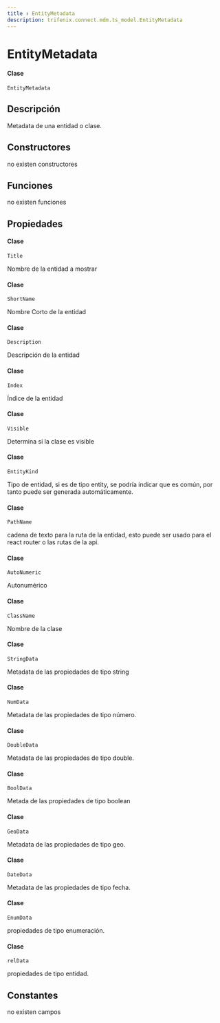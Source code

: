 ```yaml
---
title : EntityMetadata
description: trifenix.connect.mdm.ts_model.EntityMetadata
---
```


# EntityMetadata

<CodeBlock slots = 'heading, code' repeat = '1' languages = 'C#' />

#### Clase
```
EntityMetadata
```

## Descripción
Metadata de una entidad o clase.
## Constructores

no existen constructores


## Funciones

no existen funciones

## Propiedades


<CodeBlock slots = 'heading, code' repeat = '1' languages = 'C#' />

#### Clase
```
Title
```


Nombre de la entidad a mostrar

<CodeBlock slots = 'heading, code' repeat = '1' languages = 'C#' />

#### Clase
```
ShortName
```


Nombre Corto de la entidad

<CodeBlock slots = 'heading, code' repeat = '1' languages = 'C#' />

#### Clase
```
Description
```


Descripción de la entidad

<CodeBlock slots = 'heading, code' repeat = '1' languages = 'C#' />

#### Clase
```
Index
```


Índice de la entidad

<CodeBlock slots = 'heading, code' repeat = '1' languages = 'C#' />

#### Clase
```
Visible
```


Determina si la clase es visible

<CodeBlock slots = 'heading, code' repeat = '1' languages = 'C#' />

#### Clase
```
EntityKind
```


Tipo de entidad, si es de tipo entity, se podría indicar que es común,
por tanto puede ser generada automáticamente.

<CodeBlock slots = 'heading, code' repeat = '1' languages = 'C#' />

#### Clase
```
PathName
```


cadena de texto para la ruta de la entidad,
esto puede ser usado para el react router
o las rutas de la api.

<CodeBlock slots = 'heading, code' repeat = '1' languages = 'C#' />

#### Clase
```
AutoNumeric
```


Autonumérico

<CodeBlock slots = 'heading, code' repeat = '1' languages = 'C#' />

#### Clase
```
ClassName
```


Nombre de la clase

<CodeBlock slots = 'heading, code' repeat = '1' languages = 'C#' />

#### Clase
```
StringData
```


Metadata de las propiedades de tipo string

<CodeBlock slots = 'heading, code' repeat = '1' languages = 'C#' />

#### Clase
```
NumData
```


Metadata de las propiedades de tipo número.

<CodeBlock slots = 'heading, code' repeat = '1' languages = 'C#' />

#### Clase
```
DoubleData
```


Metadata de las propiedades de tipo double.

<CodeBlock slots = 'heading, code' repeat = '1' languages = 'C#' />

#### Clase
```
BoolData
```


Metada de las propiedades de tipo boolean

<CodeBlock slots = 'heading, code' repeat = '1' languages = 'C#' />

#### Clase
```
GeoData
```


Metadata de las propiedades de tipo geo.

<CodeBlock slots = 'heading, code' repeat = '1' languages = 'C#' />

#### Clase
```
DateData
```


Metadata de las propiedades de tipo fecha.

<CodeBlock slots = 'heading, code' repeat = '1' languages = 'C#' />

#### Clase
```
EnumData
```


propiedades de tipo enumeración.

<CodeBlock slots = 'heading, code' repeat = '1' languages = 'C#' />

#### Clase
```
relData
```


propiedades de tipo entidad.
## Constantes
no existen campos

